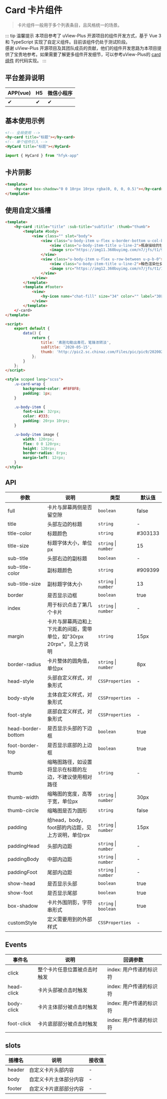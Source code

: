 # Card 卡片组件
> 卡片组件一般用于多个列表条目，且风格统一的场景。

::: tip 温馨提示
本项目参考了 uView-Plus 开源项目的组件开发方式，基于 Vue 3 和 TypeScript 实现了自定义组件。目前该组件仍处于测试阶段。<br>
感谢 uView-Plus 开源项目及其团队成员的贡献，他们的组件开发思路为本项目提供了宝贵地参考。如果需要了解更多组件开发细节，可以参考uView-Plus的 [card组件](https://uiadmin.net/uview-plus/components/card.html) 的代码实现。
:::

## 平台差异说明

| APP(vue) | H5 | 微信小程序 |
|-----|----|-------|
| ✔   | ✔  | ✔     |

## 基本使用示例

```html
<!-- 全局使用 -->
<hy-card title="标题"></hy-card>
<!-- 单个组件引入 -->
<HyCard title="标题"></HyCard>
```
```ts
import { HyCard } from "hfyk-app"
```

## 卡片阴影

```html
<template>
    <hy-card box-shadow="0 0 10rpx 10rpx rgba(0, 0, 0, 0.5)"></hy-card>
</template>
```


## 使用自定义插槽

```html
<template>
    <hy-card :title="title" :sub-title="subTitle" :thumb="thumb">
        <template #body>
            <view class="" slot="body">
                <view class="u-body-item u-flex u-border-bottom u-col-between u-p-t-0">
                    <view class="u-body-item-title u-line-2">瓶身描绘的牡丹一如你初妆，冉冉檀香透过窗心事我了然，宣纸上走笔至此搁一半</view>
                    <image src="https://img11.360buyimg.com/n7/jfs/t1/94448/29/2734/524808/5dd4cc16E990dfb6b/59c256f85a8c3757.jpg" mode="aspectFill"></image>
                </view>
                <view class="u-body-item u-flex u-row-between u-p-b-0">
                    <view class="u-body-item-title u-line-2">釉色渲染仕女图韵味被私藏，而你嫣然的一笑如含苞待放</view>
                    <image src="https://img12.360buyimg.com/n7/jfs/t1/102191/19/9072/330688/5e0af7cfE17698872/c91c00d713bf729a.jpg" mode="aspectFill"></image>
                </view>
            </view>
        </template>
        <template #footer>
            <view>
                <hy-icon name="chat-fill" size="34" color="" label="30评论"></hy-icon>
            </view>
        </template>
    </-card>
</template>

<script>
    export default {
        data() {
            return {
                title: '素胚勾勒出青花，笔锋浓转淡',
                subTitle: '2020-05-15',
                thumb: 'http://pic2.sc.chinaz.com/Files/pic/pic9/202002/hpic2119_s.jpg',
            };
        }
    };
</script>

<style scoped lang="scss">
    .u-card-wrap {
        background-color: #F8F8F8;
        padding: 1px;
    }

    .u-body-item {
        font-size: 32rpx;
        color: #333;
        padding: 20rpx 10rpx;
    }

    .u-body-item image {
        width: 120rpx;
        flex: 0 0 120rpx;
        height: 120rpx;
        border-radius: 8rpx;
        margin-left: 12rpx;
    }
</style>
```

## API

| 参数                 | 说明                                        | 类型                    | 默认值     |
|--------------------|-------------------------------------------|-----------------------|---------|
| full               | 卡片与屏幕两侧是否留空隙                              | `boolean`             | false   |
| title              | 头部左边的标题                                   | `string`              | -       |
| title-color        | 标题颜色                                      | `string`              | #303133 |
| title-size         | 标题字体大小，单位px                               | `string` \| `number`  | 15      |
| sub-title          | 头部右边的副标题                                  | `boolean`             | -       |
| sub-title-color    | 副标题颜色                                     | `string`              | #909399 |
| sub-title-size     | 副标题字体大小                                   | `string` \| `number`  | 13      |
| border             | 是否显示边框                                    | `boolean`             | true    |
| index              | 用于标识点击了第几个卡片                              | `string` \| `number`  | -       |
| margin             | 卡片与屏幕两边和上下元素的间距，需带单位，如"30rpx 20rpx"，见上方说明 | `string`              | 15px    |
| border-radius      | 卡片整体的圆角值，单位px                             | `string` \| `number`  | 8px     |
| head-style         | 头部自定义样式，对象形式                              | `CSSProperties`       | -       |
| body-style         | 主体自定义样式，对象形式                              | `CSSProperties`       | -       |
| foot-style         | 底部自定义样式，对象形式                              | `CSSProperties`       | -       |
| head-border-bottom | 是否显示头部的下边框                                | `boolean`             | true    |
| foot-border-top    | 是否显示底部的上边框                                | `boolean`             | true    |
| thumb              | 缩略图路径，如设置将显示在标题的左边，不建议使用相对路径              | `string`              | -       |
| thumb-width        | 缩略图的宽度，高等于宽，单位px                          | `string` \| `number`  | 30px    |
| thumb-circle       | 缩略图是否为圆形                                  | `string`              | false   |
| padding            | 给head，body，foot部的内边距，见上方说明，单位rpx          | `string` \| `number`  | 15px    |
| paddingHead        | 头部内边距                                     | `string` \| `number`  | -       |
| paddingBody        | 中部内边距                                     | `string` \| `number`  | -       |
| paddingFoot        | 尾部内边距                                     | `string` \| `number`  | -       |
| show-head          | 是否显示头部                                    | `boolean`             | true    |
| show-foot          | 是否显示尾部                                    | `boolean`             | true    |
| box-shadow         | 卡片外围阴影，字符串形式                              | `string` \| `boolean` | true    |
| customStyle        | 定义需要用到的外部样式                               | `CSSProperties`       | -       |

## Events

| 事件名        | 说明             | 回调参数            |
|------------|----------------|-----------------|
| click      | 整个卡片任意位置被点击时触发 | index: 用户传递的标识符 |
| head-click | 卡片头部被点击时触发     | index: 用户传递的标识符 |
| body-click | 卡片主体部分被点击时触发   | index: 用户传递的标识符 |
| foot-click | 卡片底部部分被点击时触发   | index: 用户传递的标识符 |

## slots

| 插槽名    | 说明          | 接收值 |
|--------|-------------|-----|
| header | 自定义卡片头部内容   | -   |
| body   | 自定义卡片主体部分内容 | -   |
| footer | 自定义卡片底部部分内容 | -   |